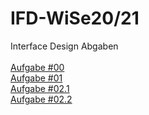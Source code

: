 # IFD-WiSe20/21
Interface Design Abgaben <br><br>
<a href="Interface Design_Aufgabe _00.pdf">Aufgabe #00</a><br>
<a href="Interface Design_Aufgabe_01.pdf">Aufgabe #01 </a><br>
<a href="Interface Design_Aufgabe_02_1">Aufgabe #02.1</a><br>
<a href="Interface Design_Aufgabe_02_2.pdf">Aufgabe #02.2</a><br>


